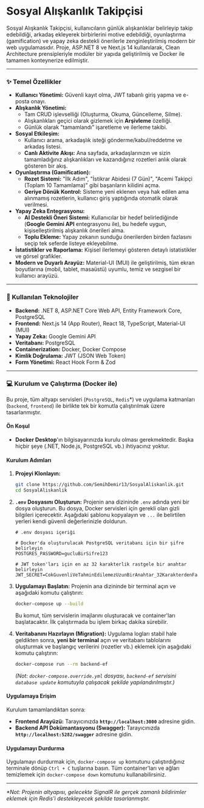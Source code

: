 
# Sosyal Alışkanlık Takipçisi

Sosyal Alışkanlık Takipçisi, kullanıcıların günlük alışkanlıklar belirleyip takip edebildiği, arkadaş ekleyerek birbirlerini motive edebildiği, oyunlaştırma (gamification) ve yapay zeka destekli önerilerle zenginleştirilmiş modern bir web uygulamasıdır. Proje, ASP.NET 8 ve Next.js 14 kullanılarak, Clean Architecture prensipleriyle modüler bir yapıda geliştirilmiş ve Docker ile tamamen konteynerize edilmiştir.

---

### ✨ Temel Özellikler

*   **Kullanıcı Yönetimi:** Güvenli kayıt olma, JWT tabanlı giriş yapma ve e-posta onayı.
*   **Alışkanlık Yönetimi:**
    *   Tam CRUD işlevselliği (Oluşturma, Okuma, Güncelleme, Silme).
    *   Alışkanlıkları geçici olarak gizlemek için **Arşivleme** özelliği.
    *   Günlük olarak "tamamlandı" işaretleme ve ilerleme takibi.
*   **Sosyal Etkileşim:**
    *   Kullanıcı arama, arkadaşlık isteği gönderme/kabul/reddetme ve arkadaş listesi.
    *   **Canlı Aktivite Akışı:** Ana sayfada, arkadaşlarınızın ve sizin tamamladığınız alışkanlıkları ve kazandığınız rozetleri anlık olarak gösteren bir akış.
*   **Oyunlaştırma (Gamification):**
    *   **Rozet Sistemi:** "İlk Adım", "İstikrar Abidesi (7 Gün)", "Acemi Takipçi (Toplam 10 Tamamlama)" gibi başarıların kilidini açma.
    *   **Geriye Dönük Kontrol:** Sisteme yeni eklenen veya hak edilen ama alınmamış rozetlerin, kullanıcı giriş yaptığında otomatik olarak verilmesi.
*   **Yapay Zeka Entegrasyonu:**
    *   **AI Destekli Öneri Sistemi:** Kullanıcılar bir hedef belirlediğinde (**Google Gemini API** entegrasyonu ile), bu hedefe uygun, kişiselleştirilmiş alışkanlık önerileri alma.
    *   **Toplu Ekleme:** Yapay zekanın sunduğu önerilerden birden fazlasını seçip tek seferde listeye ekleyebilme.
*   **İstatistikler ve Raporlama:** Kişisel ilerlemeyi gösteren detaylı istatistikler ve görsel grafikler.
*   **Modern ve Duyarlı Arayüz:** Material-UI (MUI) ile geliştirilmiş, tüm ekran boyutlarına (mobil, tablet, masaüstü) uyumlu, temiz ve sezgisel bir kullanıcı arayüzü.

---

### 🚀 Kullanılan Teknolojiler

*   **Backend:** .NET 8, ASP.NET Core Web API, Entity Framework Core, PostgreSQL
*   **Frontend:** Next.js 14 (App Router), React 18, TypeScript, Material-UI (MUI)
*   **Yapay Zeka:** Google Gemini API
*   **Veritabanı:** PostgreSQL
*   **Containerization:** Docker, Docker Compose
*   **Kimlik Doğrulama:** JWT (JSON Web Token)
*   **Form Yönetimi:** React Hook Form & Zod

---

### 💻 Kurulum ve Çalıştırma (Docker ile)

Bu proje, tüm altyapı servisleri (`PostgreSQL`, `Redis`*) ve uygulama katmanları (`backend`, `frontend`) ile birlikte tek bir komutla çalıştırılmak üzere tasarlanmıştır.

#### Ön Koşul
*   **Docker Desktop**'ın bilgisayarınızda kurulu olması gerekmektedir. Başka hiçbir şeye (.NET, Node.js, PostgreSQL vb.) ihtiyacınız yoktur.

#### Kurulum Adımları

1.  **Projeyi Klonlayın:**
    ```bash
    git clone https://github.com/SemihDemir13/SosyalAliskanlik.git
    cd SosyalAliskanlik
    ```

2.  **`.env` Dosyasını Oluşturun:**
    Projenin ana dizininde `.env` adında yeni bir dosya oluşturun. Bu dosya, Docker servisleri için gerekli olan gizli bilgileri içerecektir. Aşağıdaki şablonu kopyalayın ve `...` ile belirtilen yerleri kendi güvenli değerlerinizle doldurun.

    ```env
    # .env dosyası içeriği
    
    # Docker'da oluşturulacak PostgreSQL veritabanı için bir şifre belirleyin
    POSTGRES_PASSWORD=gucluBirSifre123
    
    # JWT token'ları için en az 32 karakterlik rastgele bir anahtar belirleyin
    JWT_SECRET=CokGuvenliVeTahminEdilemezUzunBirAnahtar_32KarakterdenFazlaOlmali
    ```

3.  **Uygulamayı Başlatın:**
    Projenin ana dizininde bir terminal açın ve aşağıdaki komutu çalıştırın:
    ```bash
    docker-compose up --build
    ```
    Bu komut, tüm servislerin imajlarını oluşturacak ve container'ları başlatacaktır. İlk çalıştırmada bu işlem birkaç dakika sürebilir.

4.  **Veritabanını Hazırlayın (Migration):**
    Uygulama logları stabil hale geldikten sonra, **yeni bir terminal** açın ve veritabanı tablolarını oluşturmak ve başlangıç verilerini (rozetler vb.) eklemek için aşağıdaki komutu çalıştırın:
    ```bash
    docker-compose run --rm backend-ef
    ```
    *(Not: `docker-compose.override.yml` dosyası, `backend-ef` servisini `database update` komutuyla çalışacak şekilde yapılandırılmıştır.)*

#### Uygulamaya Erişim

Kurulum tamamlandıktan sonra:
*   **Frontend Arayüzü:** Tarayıcınızda **`http://localhost:3000`** adresine gidin.
*   **Backend API Dokümantasyonu (Swagger):** Tarayıcınızda **`http://localhost:5282/swagger`** adresine gidin.

#### Uygulamayı Durdurma

Uygulamayı durdurmak için, `docker-compose up` komutunu çalıştırdığınız terminale dönüp `Ctrl + C` tuşlarına basın. Tüm container'ları ve ağları temizlemek için `docker-compose down` komutunu kullanabilirsiniz.

---
*\*Not: Projenin altyapısı, gelecekte SignalR ile gerçek zamanlı bildirimler eklemek için Redis'i destekleyecek şekilde tasarlanmıştır.*